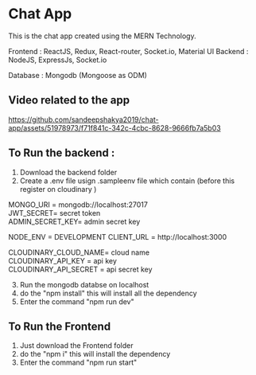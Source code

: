 
# Chat App

This is the chat app created using the MERN Technology.

Frontend : ReactJS, Redux, React-router, Socket.io, Material UI
Backend : NodeJS, ExpressJs, Socket.io

Database : Mongodb (Mongoose as ODM)

## Video related to the app

https://github.com/sandeepshakya2019/chat-app/assets/51978973/f71f841c-342c-4cbc-8628-9666fb7a5b03

## To Run the backend : 

1) Download the backend folder
2) Create a .env file usign .sampleenv file which contain 
   (before this register on cloudinary )
  
MONGO_URI = mongodb://localhost:27017  
JWT_SECRET= secret token  
ADMIN_SECRET_KEY= admin secret key

NODE_ENV = DEVELOPMENT
CLIENT_URL = http://localhost:3000

CLOUDINARY_CLOUD_NAME= cloud name   
CLOUDINARY_API_KEY = api key    
CLOUDINARY_API_SECRET =  api secret key

3) Run the mongodb databse on localhost
4) do the "npm install" this will install all the dependency
5) Enter the command "npm run dev" 

## To Run the Frontend

1) Just download the Frontend folder
2) do the "npm i" this will install the dependency
3) Enter the command "npm run start" 



